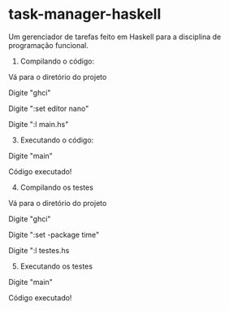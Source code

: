 # task-manager-haskell
Um gerenciador de tarefas feito em Haskell para a disciplina de programação funcional.

1. Compilando o código:

Vá para o diretório do projeto

Digite "ghci"

Digite ":set editor nano"

Digite ":l main.hs"

3. Executando o código:

Digite "main"

Código executado!

4. Compilando os testes

Vá para o diretório do projeto

Digite "ghci"

Digite ":set -package time"

Digite ":l testes.hs

5. Executando os testes

Digite "main"

Código executado!
